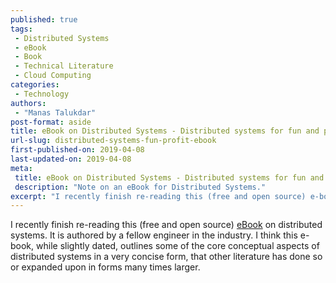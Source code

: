 ```yaml
---
published: true
tags:
 - Distributed Systems
 - eBook
 - Book
 - Technical Literature
 - Cloud Computing
categories:
 - Technology
authors:
 - "Manas Talukdar"
post-format: aside
title: eBook on Distributed Systems - Distributed systems for fun and profit
url-slug: distributed-systems-fun-profit-ebook
first-published-on: 2019-04-08
last-updated-on: 2019-04-08
meta:
 title: eBook on Distributed Systems - Distributed systems for fun and profit
 description: "Note on an eBook for Distributed Systems."
excerpt: "I recently finish re-reading this (free and open source) e-book on distributed systems."
---
```


I recently finish re-reading this (free and open source) [eBook](http://book.mixu.net/distsys/) on distributed systems. It is authored by a fellow engineer in the industry. I think this e-book, while slightly dated, outlines some of the core conceptual aspects of distributed systems in a very concise form, that other literature has done so or expanded upon in forms many times larger.
